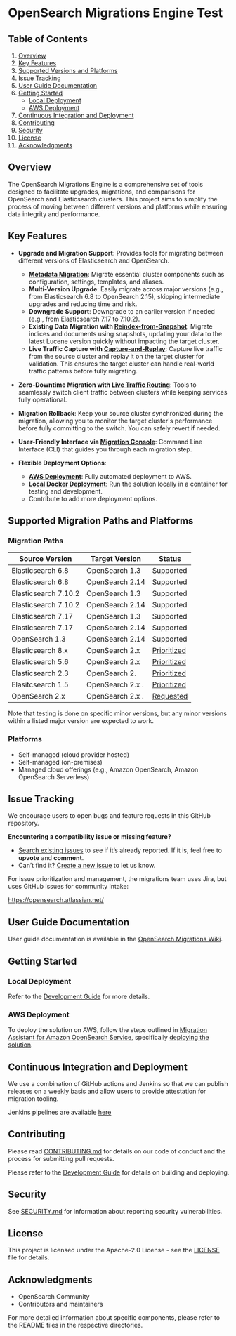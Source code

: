# OpenSearch Migrations Engine Test

## Table of Contents
1. [Overview](#overview)
2. [Key Features](#key-features)
3. [Supported Versions and Platforms](#supported-versions-and-platforms)
4. [Issue Tracking](#issue-tracking)
5. [User Guide Documentation](#user-guide-documentation)
6. [Getting Started](#getting-started)
   - [Local Deployment](#local-deployment)
   - [AWS Deployment](#aws-deployment)
7. [Continuous Integration and Deployment](#continuous-integration-and-deployment)
8. [Contributing](#contributing)
9. [Security](#security)
10. [License](#license)
11. [Acknowledgments](#acknowledgments)


## Overview

The OpenSearch Migrations Engine is a comprehensive set of tools designed to facilitate upgrades, migrations, and comparisons for OpenSearch and Elasticsearch clusters. This project aims to simplify the process of moving between different versions and platforms while ensuring data integrity and performance.

## Key Features

- **Upgrade and Migration Support**: Provides tools for migrating between different versions of Elasticsearch and OpenSearch.
  - **[Metadata Migration](MetadataMigration/README.md)**: Migrate essential cluster components such as configuration, settings, templates, and aliases.
  - **Multi-Version Upgrade**: Easily migrate across major versions (e.g., from Elasticsearch 6.8 to OpenSearch 2.15), skipping intermediate upgrades and reducing time and risk.
  - **Downgrade Support**: Downgrade to an earlier version if needed (e.g., from Elasticsearch 7.17 to 7.10.2).
  - **Existing Data Migration with [Reindex-from-Snapshot](RFS/docs/DESIGN.md)**: Migrate indices and documents using snapshots, updating your data to the latest Lucene version quickly without impacting the target cluster.
  - **Live Traffic Capture with [Capture-and-Replay](docs/TrafficCaptureAndReplayDesign.md)**: Capture live traffic from the source cluster and replay it on the target cluster for validation. This ensures the target cluster can handle real-world traffic patterns before fully migrating.
  
- **Zero-Downtime Migration with [Live Traffic Routing](docs/ClientTrafficSwinging.md)**: Tools to seamlessly switch client traffic between clusters while keeping services fully operational.

- **Migration Rollback**: Keep your source cluster synchronized during the migration, allowing you to monitor the target cluster's performance before fully committing to the switch. You can safely revert if needed.

- **User-Friendly Interface via [Migration Console](https://github.com/opensearch-project/opensearch-migrations/blob/main/docs/migration-console.md)**: Command Line Interface (CLI) that guides you through each migration step.

- **Flexible Deployment Options**:
  - **[AWS Deployment](https://aws.amazon.com/solutions/implementations/migration-assistant-for-amazon-opensearch-service/)**: Fully automated deployment to AWS.
  - **[Local Docker Deployment](/TrafficCapture/dockerSolution/README.md)**: Run the solution locally in a container for testing and development.
  - Contribute to add more deployment options.

## Supported Migration Paths and Platforms

### Migration Paths

| **Source Version**          | **Target Version**               | Status|
|-----------------------------|----------------------------------|---------|
| Elasticsearch 6.8           | OpenSearch 1.3                   |Supported|
| Elasticsearch 6.8           | OpenSearch 2.14                  |Supported|
| Elasticsearch 7.10.2        | OpenSearch 1.3                   |Supported|
| Elasticsearch 7.10.2        | OpenSearch 2.14                  |Supported|
| Elasticsearch 7.17          | OpenSearch 1.3                   |Supported|
| Elasticsearch 7.17          | OpenSearch 2.14                  |Supported|
| OpenSearch 1.3              | OpenSearch 2.14                  |Supported|
| Elasticsearch 8.x           | OpenSearch 2.x                   |[Prioritized](https://github.com/opensearch-project/opensearch-migrations/issues/1071)|
| Elasticsearch 5.6           | OpenSearch 2.x                   |[Prioritized](https://github.com/opensearch-project/opensearch-migrations/issues/1067)|
| Elasticsearch 2.3           | OpenSearch 2.<latest>            |[Prioritized](https://github.com/opensearch-project/opensearch-migrations/issues/1069)|
| Elasitcsearch 1.5           | OpenSearch 2.x .                 |[Prioritized](https://github.com/opensearch-project/opensearch-migrations/issues/1070)|
| OpenSearch 2.x              | OpenSearch 2.x .                  |[Requested](https://github.com/opensearch-project/opensearch-migrations/issues/1038)|

Note that testing is done on specific minor versions, but any minor versions within a listed major version are expected to work.

### Platforms
  - Self-managed (cloud provider hosted)
  - Self-managed (on-premises)
  - Managed cloud offerings (e.g., Amazon OpenSearch, Amazon OpenSearch Serverless)

## Issue Tracking

We encourage users to open bugs and feature requests in this GitHub repository. 

**Encountering a compatibility issue or missing feature?**

- [Search existing issues](https://github.com/opensearch-project/opensearch-migrations/issues) to see if it’s already reported. If it is, feel free to **upvote** and **comment**.
- Can’t find it? [Create a new issue](https://github.com/opensearch-project/opensearch-migrations/issues/new/choose) to let us know.

For issue prioritization and management, the migrations team uses Jira, but uses GitHub issues for community intake:

https://opensearch.atlassian.net/

## User Guide Documentation

User guide documentation is available in the [OpenSearch Migrations Wiki](https://github.com/opensearch-project/opensearch-migrations/wiki).

## Getting Started

### Local Deployment

 Refer to the [Development Guide](DEVELOPER_GUIDE.md) for more details.

### AWS Deployment

To deploy the solution on AWS, follow the steps outlined in [Migration Assistant for Amazon OpenSearch Service](https://aws.amazon.com/solutions/implementations/migration-assistant-for-amazon-opensearch-service/), specifically [deploying the solution](https://docs.aws.amazon.com/solutions/latest/migration-assistant-for-amazon-opensearch-service/deploy-the-solution.html).


## Continuous Integration and Deployment
We use a combination of GitHub actions and Jenkins so that we can publish releases on a weekly basis and allow users to provide attestation for migration tooling.

Jenkins pipelines are available [here](https://migrations.ci.opensearch.org/)

## Contributing

Please read [CONTRIBUTING.md](CONTRIBUTING.md) for details on our code of conduct and the process for submitting pull requests.

Please refer to the [Development Guide](DEVELOPER_GUIDE.md) for details on building and deploying.

## Security

See [SECURITY.md](SECURITY.md) for information about reporting security vulnerabilities.

## License

This project is licensed under the Apache-2.0 License - see the [LICENSE](LICENSE) file for details.

## Acknowledgments

- OpenSearch Community
- Contributors and maintainers

For more detailed information about specific components, please refer to the README files in the respective directories.
